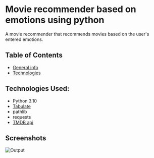 # Movie recommender based on emotions using python

A movie recommender that recommends movies based on the user's entered emotions.
## Table of Contents
* [General info](#general-info)
* [Technologies](#technologies)
## Technologies Used:
* Python 3.10
* [Tabulate](https://pypi.org/project/tabulate/)
* pathlib
* requests
* [TMDB api](https://developers.themoviedb.org/3/discover/movie-discover)





## Screenshots
![Output](https://user-images.githubusercontent.com/56925232/148508335-9c28a4d0-b241-4a7b-9c08-180a9e13a8cc.jpg)
